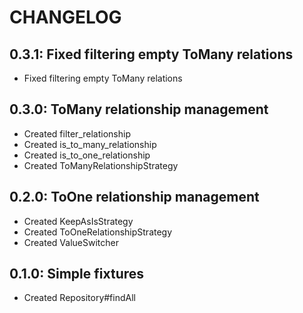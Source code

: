 # CHANGELOG

## 0.3.1: Fixed filtering empty ToMany relations

* Fixed filtering empty ToMany relations

## 0.3.0: ToMany relationship management

* Created filter_relationship
* Created is_to_many_relationship
* Created is_to_one_relationship
* Created ToManyRelationshipStrategy

## 0.2.0: ToOne relationship management

* Created KeepAsIsStrategy
* Created ToOneRelationshipStrategy
* Created ValueSwitcher

## 0.1.0: Simple fixtures

* Created Repository#findAll
